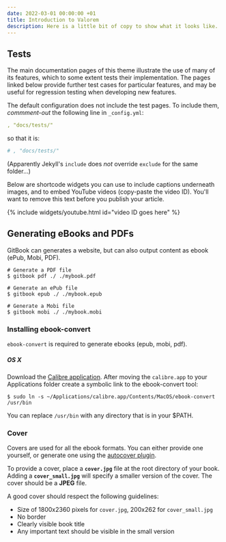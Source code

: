 ```yaml
---
date: 2022-03-01 00:00:00 +01
title: Introduction to Valorem
description: Here is a little bit of copy to show what it looks like.
---
```


## Tests

 The main documentation pages of this theme illustrate the use of many of its features, which to some extent tests their implementation. The pages linked below provide further test cases for particular features, and may be useful for regression testing when developing new features.

The default configuration does not include the test pages. To include them, *commment-out* the following line in `_config.yml`:

```yaml
, "docs/tests/"
```
so that it is:
```yaml
# , "docs/tests/"
```

(Apparently Jekyll's `include` does *not* override `exclude`  for the same folder...)

Below are shortcode widgets you can use to include captions underneath images, and to embed YouTube videos (copy-paste the video ID). You'll want to remove this text before you publish your article.

{% include widgets/youtube.html id="video ID goes here" %}

## Generating eBooks and PDFs

GitBook can generates a website, but can also output content as ebook (ePub, Mobi, PDF).

```
# Generate a PDF file
$ gitbook pdf ./ ./mybook.pdf

# Generate an ePub file
$ gitbook epub ./ ./mybook.epub

# Generate a Mobi file
$ gitbook mobi ./ ./mybook.mobi
```

### Installing ebook-convert

`ebook-convert` is required to generate ebooks (epub, mobi, pdf).

##### OS X

Download the [Calibre application](https://calibre-ebook.com/download). After moving the `calibre.app` to your Applications folder create a symbolic link to the ebook-convert tool:

```
$ sudo ln -s ~/Applications/calibre.app/Contents/MacOS/ebook-convert /usr/bin
```

You can replace `/usr/bin` with any directory that is in your $PATH.

### Cover

Covers are used for all the ebook formats. You can either provide one yourself, or generate one using the [autocover plugin](https://plugins.gitbook.com/plugin/autocover).

To provide a cover, place a **`cover.jpg`** file at the root directory of your book. Adding a **`cover_small.jpg`** will specify a smaller version of the cover. The cover should be a **JPEG** file.

A good cover should respect the following guidelines:

* Size of 1800x2360 pixels for `cover.jpg`, 200x262 for `cover_small.jpg`
* No border
* Clearly visible book title
* Any important text should be visible in the small version

